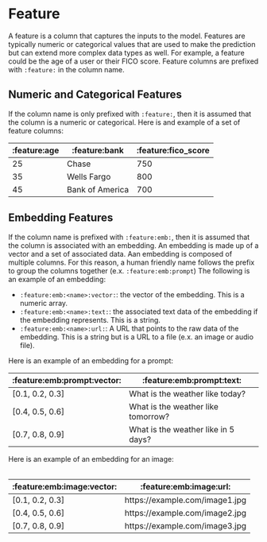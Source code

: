 # Feature

A feature is a column that captures the inputs to the model. Features are typically numeric or categorical values that are used to make the prediction but can extend more complex data types as well. For example, a feature could be the age of a user or their FICO score. Feature columns are prefixed with `:feature:` in the column name.

## Numeric and Categorical Features

If the column name is only prefixed with `:feature:`, then it is assumed that the column is a numeric or categorical. Here is and example of a set of feature columns:

<table>
 <thead>
    <tr>
     <th>:feature:age</th>
     <th>:feature:bank</th>
     <th>:feature:fico_score</th>
    </tr>
 </thead>
 <body>
 <tr>
    <td>25</td>
    <td>Chase</td>
    <td>750</td>
    </tr>
    <tr>
    <td>35</td>
    <td>Wells Fargo</td>
    <td>800</td>
    </tr>
    <tr>
    <td>45</td>
    <td>Bank of America</td>
    <td>700</td>
 </body>
</table>

## Embedding Features

If the column name is prefixed with `:feature:emb:`, then it is assumed that the column is associated with an embedding. An embedding is made up of a vector and a set of associated data. Aan embedding is composed of multiple columns. For this reason, a human friendly name follows the prefix to group the columns together (e.x. `:feature:emb:prompt`) The following is an example of an embedding:

-   `:feature:emb:<name>:vector:`: the vector of the embedding. This is a numeric array.
-   `:feature:emb:<name>:text:`: the associated text data of the embedding if the embedding represents. This is a string.
-   `:feature:emb:<name>:url:`: A URL that points to the raw data of the embedding. This is a string but is a URL to a file (e.x. an image or audio file).

Here is an example of an embedding for a prompt:

<table>
 <thead>
    <tr>
     <th>:feature:emb:prompt:vector:</th>
     <th>:feature:emb:prompt:text:</th>
    </tr>
 </thead>
 <tbody>
 <tr>
    <td>[0.1, 0.2, 0.3]</td>
    <td>What is the weather like today?</td>
    </tr>
    <tr>
    <td>[0.4, 0.5, 0.6]</td>
    <td>What is the weather like tomorrow?</td>
    </tr>
    <tr>
    <td>[0.7, 0.8, 0.9]</td>
    <td>What is the weather like in 5 days?</td>
 </tbody>
 <table>

Here is an example of an embedding for an image:

<table>
    <thead>
        <tr>
        <th>:feature:emb:image:vector:</th>
        <th>:feature:emb:image:url:</th>
        </tr>
    </thead>
    <tbody>
    <tr>
        <td>[0.1, 0.2, 0.3]</td>
        <td>https://example.com/image1.jpg</td>
        </tr>
        <tr>
        <td>[0.4, 0.5, 0.6]</td>
        <td>https://example.com/image2.jpg</td>
        </tr>
        <tr>
        <td>[0.7, 0.8, 0.9]</td>
        <td>https://example.com/image3.jpg</td>
    </tbody>
</table>
